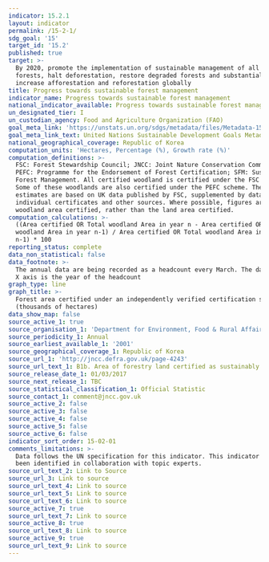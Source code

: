 ```yaml
---
indicator: 15.2.1
layout: indicator
permalink: /15-2-1/
sdg_goal: '15'
target_id: '15.2'
published: true
target: >-
  By 2020, promote the implementation of sustainable management of all types of
  forests, halt deforestation, restore degraded forests and substantially
  increase afforestation and reforestation globally
title: Progress towards sustainable forest management
indicator_name: Progress towards sustainable forest management
national_indicator_available: Progress towards sustainable forest management
un_designated_tier: I
un_custodian_agency: Food and Agriculture Organization (FAO)
goal_meta_link: 'https://unstats.un.org/sdgs/metadata/files/Metadata-15-02-01.pdf'
goal_meta_link_text: United Nations Sustainable Development Goals Metadata (PDF 756 KB)
national_geographical_coverage: Republic of Korea
computation_units: 'Hectares, Percentage (%), Growth rate (%)'
computation_definitions: >-
  FSC: Forest Stewardship Council; JNCC: Joint Nature Conservation Committee;
  PEFC: Programme for the Endorsement of Forest Certification; SFM: Sustainable
  Forest Management. All certified woodland is certified under the FSC scheme.
  Some of these woodlands are also certified under the PEFC scheme. The
  estimates are based on UK data published by FSC, supplemented by data from
  individual certificates and other sources. Where possible, figures are for the
  woodland area certified, rather than the land area certified.
computation_calculations: >-
  ((Area certified OR Total woodland Area in year n - Area certified OR Total
  woodland Area in year n-1) / Area certified OR Total woodland Area in year
  n-1) * 100
reporting_status: complete
data_non_statistical: false
data_footnote: >-
  The annual data are being recorded as a headcount every March. The date on the
  X axis is the year of the headcount
graph_type: line
graph_title: >-
  Forest area certified under an independently verified certification scheme
  (thousands of hectares)
data_show_map: false
source_active_1: true
source_organisation_1: 'Department for Environment, Food & Rural Affairs (Defra)'
source_periodicity_1: Annual
source_earliest_available_1: '2001'
source_geographical_coverage_1: Republic of Korea
source_url_1: 'http://jncc.defra.gov.uk/page-4243'
source_url_text_1: B1b. Area of forestry land certified as sustainably managed
source_release_date_1: 01/03/2017
source_next_release_1: TBC
source_statistical_classification_1: Official Statistic
source_contact_1: comment@jncc.gov.uk
source_active_2: false
source_active_3: false
source_active_4: false
source_active_5: false
source_active_6: false
indicator_sort_order: 15-02-01
comments_limitations: >-
  Data follows the UN specification for this indicator. This indicator has not
  been identified in collaboration with topic experts.
source_url_text_2: Link to Source
source_url_3: Link to source
source_url_text_4: Link to source
source_url_text_5: Link to source
source_url_text_6: Link to source
source_active_7: true
source_url_text_7: Link to source
source_active_8: true
source_url_text_8: Link to source
source_active_9: true
source_url_text_9: Link to source
---
```

